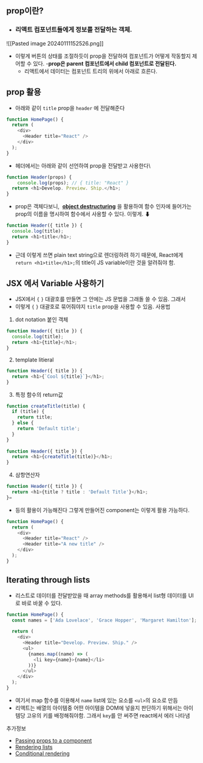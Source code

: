 ## prop이란?
- ### 리액트 컴포넌트들에게 정보를 전달하는 객체.
![[Pasted image 20240111152526.png]]
- 이렇게 버튼의 상태를 조절하듯이 prop을 전달하여 컴포넌트가 어떻게 작동할지 제어할 수 있다. 
-**prop은 parent 컴포넌트에서 child 컴포넌트로 전달된다.**
	- 리액트에서 데이터는 컴포넌트 트리의 위에서 아래로 흐른다.
## prop 활용
- 아래와 같이 `title` prop을 `header` 에 전달해준다
```javascript
function HomePage() {
  return (
    <div>
      <Header title="React" />
    </div>
  );
}
```

- 헤더에서는 아래와 같이 선언하여 prop을 전달받고 사용한다\
```javascript
function Header(props) {
	console.log(props); // { title: "React" }
  return <h1>Develop. Preview. Ship.</h1>;
}
```

- prop은 객체다보니,  [**object destructuring**](https://developer.mozilla.org/docs/Web/JavaScript/Reference/Operators/Destructuring_assignment) 을 활용하여 함수 인자에 들어가는 prop의 이름을 명시하여 함수에서 사용할 수 있다. 이렇게. ⬇

```javascript
function Header({ title }) {
  console.log(title);
  return <h1>title</h1>;
}
```
- 근데 이렇게 쓰면 plain text string으로 렌더링하려 하기 때문에, React에게 `return <h1>title</h1>;`의 title이 JS variable이란 것을 알려줘야 함.
## JSX 에서 Variable 사용하기
- JSX에서 `{` `}` 대괄호를 만들면 그 안에는 JS 문법을 그래돌 쓸 수 있음. 그래서
- 이렇게 `{` `}` 대괄호로 묶어줘야지 `title` prop을 사용할 수 있음. 사용법

1. dot notation 붙인 객체
```javascript
function Header({ title }) {
  console.log(title);
  return <h1>{title}</h1>;
}
```
 2. template litieral
```javascript
function Header({ title }) {
  return <h1>{`Cool ${title}`}</h1>;
}
```
3. 특정 함수의 return값
```javascript
function createTitle(title) {
  if (title) {
    return title;
  } else {
    return 'Default title';
  }
}
 
function Header({ title }) {
  return <h1>{createTitle(title)}</h1>;
}
```
4. 삼항연산자
```javascript
function Header({ title }) {
  return <h1>{title ? title : 'Default Title'}</h1>;
}=
```

- 등의 활용이 가능해진다
그렇게 만들어진 component는 이렇게 활용 가능하다.
```javascript
function HomePage() {
  return (
    <div>
      <Header title="React" />
      <Header title="A new title" />
    </div>
  );
}
```

## Iterating through lists
- 리스트로 데이터를 전달받았을 때 array methods를 활용해서 list형 데이터를 UI로 바로 바꿀 수 있다.
```javascript
function HomePage() {
  const names = ['Ada Lovelace', 'Grace Hopper', 'Margaret Hamilton'];
 
  return (
    <div>
      <Header title="Develop. Preview. Ship." />
      <ul>
        {names.map((name) => (
          <li key={name}>{name}</li>
        ))}
      </ul>
    </div>
  );
}
```
- 여기서  map 함수를 이용해서 `name` list에 있는 요소를 `<ul>`의 요소로 만듬
- 리액트는 배열의 아이템중 어떤 아이템을 DOM에 넣을지 판단하기 위해서는 아이템당 고유의 키를 배정해줘야함. 그래서 `key`를 안 써주면 react에서 에러 나타냄

추가정보
- [Passing props to a component](https://react.dev/learn/passing-props-to-a-component)
- [Rendering lists](https://react.dev/learn/rendering-lists)
- [Conditional rendering](https://react.dev/learn/conditional-rendering)